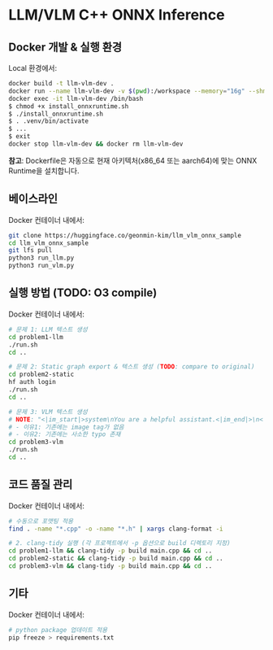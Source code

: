 # LLM/VLM C++ ONNX Inference

## Docker 개발 & 실행 환경
Local 환경에서:
```bash
docker build -t llm-vlm-dev .
docker run --name llm-vlm-dev -v $(pwd):/workspace --memory="16g" --shm-size="8g" -d llm-vlm-dev sleep infinity
docker exec -it llm-vlm-dev /bin/bash
$ chmod +x install_onnxruntime.sh
$ ./install_onnxruntime.sh
$ . .venv/bin/activate
$ ...
$ exit
docker stop llm-vlm-dev && docker rm llm-vlm-dev
```

**참고**: Dockerfile은 자동으로 현재 아키텍처(x86_64 또는 aarch64)에 맞는 ONNX Runtime을 설치합니다.

## 베이스라인
Docker 컨테이너 내에서:
```bash
git clone https://huggingface.co/geonmin-kim/llm_vlm_onnx_sample
cd llm_vlm_onnx_sample
git lfs pull
python3 run_llm.py
python3 run_vlm.py
```

## 실행 방법 (TODO: O3 compile)
Docker 컨테이너 내에서:
```bash
# 문제 1: LLM 텍스트 생성
cd problem1-llm
./run.sh
cd ..

# 문제 2: Static graph export & 텍스트 생성 (TODO: compare to original)
cd problem2-static
hf auth login
./run.sh
cd ..

# 문제 3: VLM 텍스트 생성
# NOTE: "<|im_start|>system\nYou are a helpful assistant.<|im_end|>\n<|im_start|>user\n<image>\nWhere do you think this image is from?<|im_end|>\n<|im_start|>assistant\n"로 prompt 변경하여 테스트 수행
# - 이유1: 기존에는 image tag가 없음
# - 이유2: 기존에는 사소한 typo 존재
cd problem3-vlm
./run.sh
cd ..
```

## 코드 품질 관리
Docker 컨테이너 내에서:
```bash
# 수동으로 포맷팅 적용
find . -name "*.cpp" -o -name "*.h" | xargs clang-format -i

# 2. clang-tidy 실행 (각 프로젝트에서 -p 옵션으로 build 디렉토리 지정)
cd problem1-llm && clang-tidy -p build main.cpp && cd ..
cd problem2-static && clang-tidy -p build main.cpp && cd ..
cd problem3-vlm && clang-tidy -p build main.cpp && cd ..
```

## 기타
Docker 컨테이너 내에서:
```bash
# python package 업데이트 적용
pip freeze > requirements.txt
```
